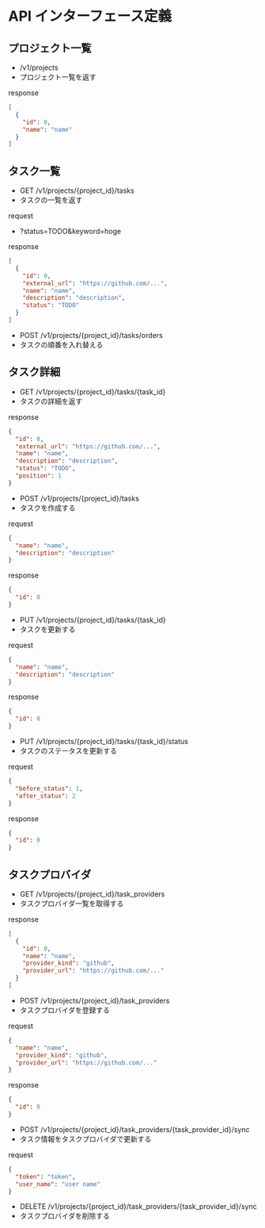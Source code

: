 # API インターフェース定義

## プロジェクト一覧

- /v1/projects
- プロジェクト一覧を返す

response

```json
[
  {
    "id": 0,
    "name": "name"
  }
]
```

## タスク一覧

- GET /v1/projects/{project_id}/tasks
- タスクの一覧を返す

request

- ?status=TODO&keyword=hoge

response

```json
[
  {
    "id": 0,
    "external_url": "https://github.com/...",
    "name": "name",
    "description": "description",
    "status": "TODO"
  }
]
```

- POST /v1/projects/{project_id}/tasks/orders
- タスクの順番を入れ替える

## タスク詳細

- GET /v1/projects/{project_id}/tasks/{task_id}
- タスクの詳細を返す

response

```json
{
  "id": 0,
  "external_url": "https://github.com/...",
  "name": "name",
  "description": "description",
  "status": "TODO",
  "position": 1
}
```

- POST /v1/projects/{project_id}/tasks
- タスクを作成する

request

```json
{
  "name": "name",
  "description": "description"
}
```

response

```json
{
  "id": 0
}
```

- PUT /v1/projects/{project_id}/tasks/{task_id}
- タスクを更新する

request

```json
{
  "name": "name",
  "description": "description"
}
```

response

```json
{
  "id": 0
}
```

- PUT /v1/projects/{project_id}/tasks/{task_id}/status
- タスクのステータスを更新する

request

```json
{
  "before_status": 1,
  "after_status": 2
}
```

response

```json
{
  "id": 0
}
```

## タスクプロバイダ

- GET /v1/projects/{project_id}/task_providers
- タスクプロバイダ一覧を取得する

response

```json
[
  {
    "id": 0,
    "name": "name",
    "provider_kind": "github",
    "provider_url": "https://github.com/..."
  }
]
```

- POST /v1/projects/{project_id}/task_providers
- タスクプロバイダを登録する

request

```json
{
  "name": "name",
  "provider_kind": "github",
  "provider_url": "https://github.com/..."
}
```

response

```json
{
  "id": 0
}
```

- POST /v1/projects/{project_id}/task_providers/{task_provider_id}/sync
- タスク情報をタスクプロバイダで更新する

request

```json
{
  "token": "token",
  "user_name": "user name"
}
```

- DELETE /v1/projects/{project_id}/task_providers/{task_provider_id}/sync
- タスクプロバイダを削除する
